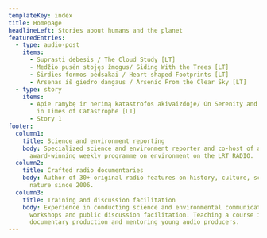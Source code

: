 ```yaml
---
templateKey: index
title: Homepage
headlineLeft: Stories about humans and the planet
featuredEntries:
  - type: audio-post
    items:
      - Suprasti debesis / The Cloud Study [LT]
      - Medžio pusėn stojęs žmogus/ Siding With the Trees [LT]
      - Širdies formos pėdsakai / Heart-shaped Footprints [LT]
      - Arsenas iš giedro dangaus / Arsenic From the Clear Sky [LT]
  - type: story
    items:
      - Apie ramybę ir nerimą katastrofos akivaizdoje/ On Serenity and Anxiety
        in Times of Catastrophe [LT]
      - Story 1
footer:
  column1:
    title: Science and environment reporting
    body: Specialized science and environment reporter and co-host of an
      award-winning weekly programme on environment on the LRT RADIO.
  column2:
    title: Crafted radio documentaries
    body: Author of 30+ original radio features on history, culture, science and
      nature since 2006.
  column3:
    title: Training and discussion facilitation
    body: Experience in conducting science and environmental communication training
      workshops and public discussion facilitation. Teaching a course in radio
      documentary production and mentoring young audio producers.
---
```

